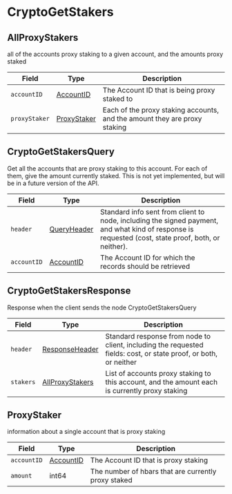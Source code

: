 # CryptoGetStakers

## AllProxyStakers

all of the accounts proxy staking to a given account, and the amounts proxy staked

| Field         | Type                                           | Description                                                               |
| ------------- | ---------------------------------------------- | ------------------------------------------------------------------------- |
| `accountID`   | [AccountID](../basic-types/accountid.md)       | The Account ID that is being proxy staked to                              |
| `proxyStaker` | [ProxyStaker](cryptogetstakers.md#proxystaker) | Each of the proxy staking accounts, and the amount they are proxy staking |

## CryptoGetStakersQuery

Get all the accounts that are proxy staking to this account. For each of them, give the amount currently staked. This is not yet implemented, but will be in a future version of the API.

| Field       | Type                                           | Description                                                                                                                                         |
| ----------- | ---------------------------------------------- | --------------------------------------------------------------------------------------------------------------------------------------------------- |
| `header`    | [QueryHeader](../miscellaneous/queryheader.md) | Standard info sent from client to node, including the signed payment, and what kind of response is requested (cost, state proof, both, or neither). |
| `accountID` | [AccountID](../basic-types/accountid.md)       | The Account ID for which the records should be retrieved                                                                                            |

## CryptoGetStakersResponse

Response when the client sends the node CryptoGetStakersQuery

| Field     | Type                                                   | Description                                                                                                      |
| --------- | ------------------------------------------------------ | ---------------------------------------------------------------------------------------------------------------- |
| `header`  | [ResponseHeader](../miscellaneous/responseheader.md)   | Standard response from node to client, including the requested fields: cost, or state proof, or both, or neither |
| `stakers` | [AllProxyStakers](cryptogetstakers.md#allproxystakers) | List of accounts proxy staking to this account, and the amount each is currently proxy staking                   |

## ProxyStaker

information about a single account that is proxy staking

| Field       | Type                                     | Description                                         |
| ----------- | ---------------------------------------- | --------------------------------------------------- |
| `accountID` | [AccountID](../basic-types/accountid.md) | The Account ID that is proxy staking                |
| `amount`    | int64                                    | The number of hbars that are currently proxy staked |
